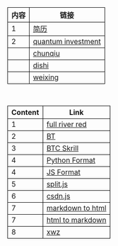 
<body>

<table style="border-collapse: collapse; width: 100%;">
  <tr style="border: 1px solid black;">
    <th style="border: 1px solid black;">内容</th>
    <th style="border: 1px solid black;">链接</th>
  </tr>
  <tr style="border: 1px solid black;">
    <td style="border: 1px solid black;">1</td>
    <td style="border: 1px solid black;"><a href="简历md.pdf">简历</a></td>
  </tr>
  <tr style="border: 1px solid black;">
    <td style="border: 1px solid black;">2</td>
    <td style="border: 1px solid black;"><a href="https://www.zhihu.com/people/masara-82/posts
">quantum investment</a></td>
  </tr>
  <tr style="border: 1px solid black;">
    <td style="border: 1px solid black;"></td>
    <td style="border: 1px solid black;"><a href="http://www.ccamc.co/chinese_historical_map/index_tw.php#atlas_tw/%E6%98%A5%E7%A7%8B%E5%88%97%E5%9B%BD%E5%9B%BE.jpg">chunqiu</a></td>
  </tr>
  <tr style="border: 1px solid black;">
    <td style="border: 1px solid black;"></td>
    <td style="border: 1px solid black;"><a href="http://bzdt.ch.mnr.gov.cn/browse.html?picId=%224o28b0625501ad13015501ad2bfc0065%22">dishi</a></td>
  </tr>
  <tr style="border: 1px solid black;">
    <td style="border: 1px solid black;"></td>
    <td style="border: 1px solid black;"><a href="https://www.earthol.com/">weixing</a></td>
  </tr>
  
</table>

<br>

<table style="border-collapse: collapse; width: 100%;">
  <tr style="border: 1px solid black;">
    <th style="border: 1px solid black;">Content</th>
    <th style="border: 1px solid black;">Link</th>
  </tr>

  <tr style="border: 1px solid black;">
    <td style="border: 1px solid black;">1</td>
    <td style="border: 1px solid black;"><a href="https://www.bilibili.com/video/BV1Yh411K79a/?spm_id_from=333.999.0.0">full river red</a></td>
  </tr>
  <tr style="border: 1px solid black;">
    <td style="border: 1px solid black;">2</td>
    <td style="border: 1px solid black;"><a href="https://m.youku.com/mid_video/id_XMjA1NTUzOTMxNg==.html?scene=short&playMode=pugv&sharekey=5563d53d1c42b7d5fe4b9cd1e4ad49e41">BT</a></td>
  </tr>
  <tr style="border: 1px solid black;">
    <td style="border: 1px solid black;">3</td>
    <td style="border: 1px solid black;"><a href="https://www.skrill.com/fr/crypto/live-cryptocurrency-prices/buy-bitcoin-with-skrill/">BTC Skrill</a></td>
  </tr>
  <tr style="border: 1px solid black;">
    <td style="border: 1px solid black;">4</td>
    <td style="border: 1px solid black;"><a href="https://codebeautify.org/python-formatter-beautifier">Python Format</a></td>
  </tr>
  
  <tr style="border: 1px solid black;">
    <td style="border: 1px solid black;">4</td>
    <td style="border: 1px solid black;"><a href="https://www.qianbo.com.cn/Tool/Beautify/Js-Formatter.html">JS Format</a></td>
  </tr>
  <tr style="border: 1px solid black;">
    <td style="border: 1px solid black;">5</td>
    <td style="border: 1px solid black;"><a href="c/split.js">split.js</a></td>
  </tr>
  <tr style="border: 1px solid black;">
    <td style="border: 1px solid black;">6</td>
    <td style="border: 1px solid black;"><a href="c/csdn.js">csdn.js</a></td>
  </tr>
  <tr style="border: 1px solid black;">
    <td style="border: 1px solid black;">7</td>
    <td style="border: 1px solid black;"><a href="https://markdowntohtml.com/">markdown to html</a></td>
  </tr>
  <tr style="border: 1px solid black;">
    <td style="border: 1px solid black;">7</td>
    <td style="border: 1px solid black;"><a href="https://codebeautify.org/html-to-markdown">html to markdown</a></td>
  </tr>
  <tr style="border: 1px solid black;">
    <td style="border: 1px solid black;">8</td>
    <td style="border: 1px solid black;"><a href="xwzfr.pdf">xwz</a></td>
  </tr>

</table>
</body>



